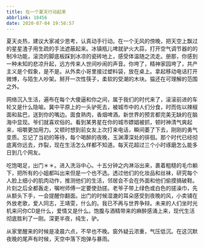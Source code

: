 ```yaml
---
title: 在一个夏天行动起来
abbrlink: 18456
date: 2020-07-04 19:56:57
---
```


夏天炎热，建议大家减少思考，认真动手行动。在一个无风的傍晚，把天空上飘过的星星渣子用生疏的手法遮蔽起来。冰镇瓶儿啤就驴火大蒜，打开空气调节器的的制冷功能，滚烫的脚底板踩到冰凉的瓷砖地上，感受体温随之流走。册那，你感到一种未知的悲凉升起，远方传来人世间吵闹的声音。你垮了，精神家园垮了，共产主义是个假象，是不是。从外卖小哥里接过塑料袋，放在桌上。拿起移动电话打开微博，与陌生人吵架。掰开一次性筷子，柔软的受潮的木块。猫还在可理解的范围之外。

网络沉入生活，遍布在每个大傻逼和你之间，属于我们的时代来了，滚滚前进的车轮又是什么隐喻。冀中平原上的一头驴死去，被城市中的人们分食，时而佐以辣椒面和盐巴，送到你的嘴边。面食熟肉，香烟啤酒。新世界的预言都完美无缺的在脑海中显现。爷们就喜欢俗的。看到某男星在你的城市嫖娼被抓，顿时神清气爽起来，咀嚼更加用力。又顿时想到前女友上次打来电话，瞬间萎了下去，刚刚的勇气变质。忘记了当初的等待，每个喝醉的夜晚，玉渊潭深处的徘徊。那个时代已经彻底离你远去，炸裂，现在生活怎么样都不知道。每天花超过三个小时琢磨怎么能多日到几个网友。

吃饱喝足，出门＊＊。进入洗浴中心。十五分钟之内淋浴出来，裹着粗糙的毛巾躺下，把所有的小姐都叫出来但是一个也不选。透过他们的化妆品和丝袜，研究每个人脸上细小的肌肉动作，推测他们的生活，邻居会不会在外面和他们偷摸搞破鞋。片刻之后全都轰走，嘱咐师傅一定要使劲搓。老爷子带上绿色或白色的搓澡巾，先从额头下手，一会提醒你翻面。出门的时候湿漉的耳朵感受到夜晚的风，小卖铺在外放老歌，爱人同志，王靖雯，什么的。我已不再与世界争辩。未来的人们坐时光机来问你CD是什么，爱情又是什么。饱腹与酒精带来的麻醉感涌上来，现代生活彻底胜利了一刚。深更半夜，纯生，驴。

从家里醒来的时候是凌晨六点，不早也不晚。窗外疑云浓重，气压低沉。在这沉默夜晚的尾声有时候，天空中落下炮弹与暴雨。